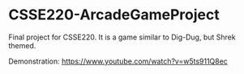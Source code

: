 # CSSE220-ArcadeGameProject
Final project for CSSE220. It is a game similar to Dig-Dug, but Shrek themed.

Demonstration:
https://www.youtube.com/watch?v=w5ts911Q8ec
